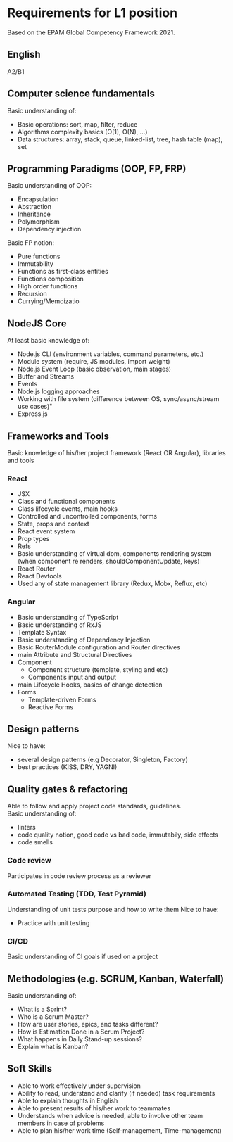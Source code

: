 # Requirements for L1 position
Based on the EPAM Global Competency Framework 2021.

## English
A2/B1


## Computer science fundamentals
Basic understanding of:
- Basic operations: sort, map, filter, reduce
- Algorithms complexity basics (O(1), O(N), ...)
- Data structures: array, stack, queue, linked-list, tree, hash table (map), set

## Programming Paradigms (OOP, FP, FRP)
Basic understanding of OOP:
- Encapsulation
- Abstraction
- Inheritance
- Polymorphism
- Dependency injection  

Basic FP notion:
- Pure functions
- Immutability
- Functions as first-class entities
- Functions composition
- High order functions
- Recursion
- Currying/Memoizatio

## NodeJS Core
At least basic knowledge of:
- Node.js CLI (environment variables, command parameters, etc.)
- Module system (require, JS modules, import weight)
- Node.js Event Loop (basic observation, main stages)
- Buffer and Streams
- Events
- Node.js logging approaches
- Working with file system (difference between OS, sync/async/stream use cases)"
- Express.js

## Frameworks and Tools
Basic knowledge of his/her project framework (React OR Angular), libraries and tools

### React
- JSX
- Class and functional components
- Class lifecycle events, main hooks
- Controlled and uncontrolled components, forms
- State, props and context
- React event system
- Prop types
- Refs
- Basic understanding of virtual dom, components rendering system (when component re renders, shouldComponentUpdate, keys)
- React Router
- React Devtools
- Used any of state management library (Redux, Mobx, Reflux, etc)

### Angular
- Basic understanding of TypeScript
- Basic understanding of RxJS
- Template Syntax
- Basic understanding of Dependency Injection
- Basic RouterModule configuration and Router directives
- main Attribute and Structural Directives
- Component
    - Component structure (template, styling and etc)
    - Component’s input and output
- main Lifecycle Hooks, basics of change detection
- Forms
    - Template-driven Forms
    - Reactive Forms

##  Design patterns
Nice to have:
- several design patterns (e.g Decorator, Singleton, Factory)
- best practices (KISS, DRY, YAGNI)

## Quality gates & refactoring
Able to follow and apply project code standards, guidelines.  
Basic understanding of:
- linters
- code quality notion, good code vs bad code, immutabily, side effects
- code smells

### Code review
Participates in code review process as a reviewer

### Automated Testing (TDD, Test Pyramid)
Understanding of unit tests purpose and how to write them
Nice to have:
- Practice with unit testing

### CI/CD
Basic understanding of CI goals if used on a project

## Methodologies (e.g. SCRUM, Kanban, Waterfall)
Basic understanding of:
- What is a Sprint?
- Who is a Scrum Master?
- How are user stories, epics, and tasks different?
- How is Estimation Done in a Scrum Project?
- What happens in Daily Stand-up sessions?
- Explain what is Kanban?

## Soft Skills
- Able to work effectively under supervision
- Ability to read, understand and clarify (if needed) task requirements
- Able to explain thoughts in English
- Able to present results of his/her work to teammates
- Understands when advice is needed, able to involve other team members in case of problems
- Able to plan his/her work time (Self-management, Time-management)
